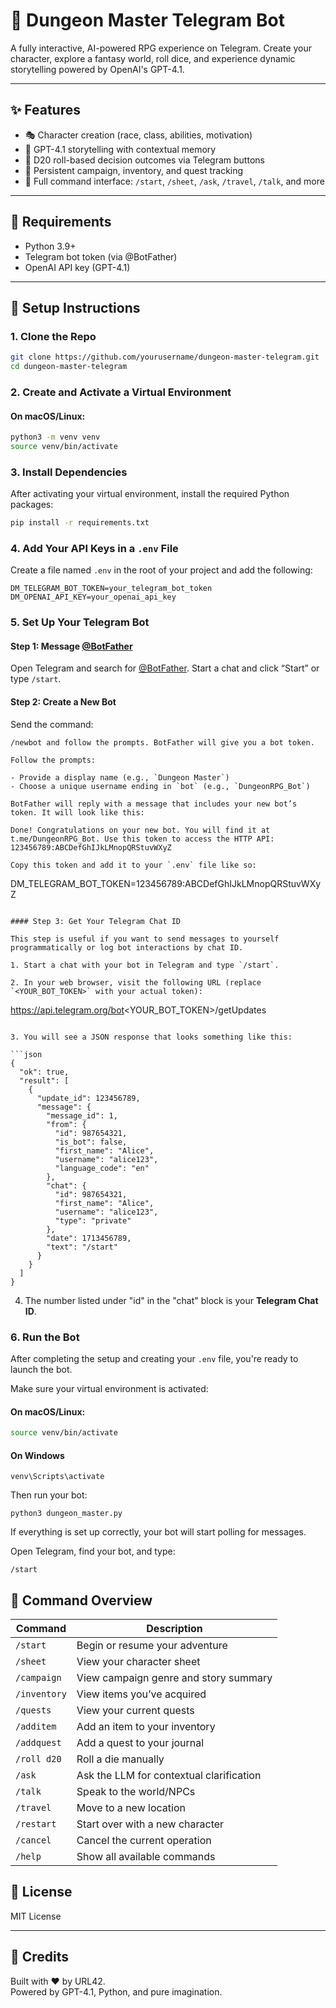 # 🐉 Dungeon Master Telegram Bot

A fully interactive, AI-powered RPG experience on Telegram. Create your character, explore a fantasy world, roll dice, and experience dynamic storytelling powered by OpenAI's GPT-4.1.

---

## ✨ Features

- 🎭 Character creation (race, class, abilities, motivation)
- 🧠 GPT-4.1 storytelling with contextual memory
- 🎲 D20 roll-based decision outcomes via Telegram buttons
- 📜 Persistent campaign, inventory, and quest tracking
- 💬 Full command interface: `/start`, `/sheet`, `/ask`, `/travel`, `/talk`, and more

---

## 🧰 Requirements

- Python 3.9+
- Telegram bot token (via @BotFather)
- OpenAI API key (GPT-4.1)

---

## 🔧 Setup Instructions

### 1. Clone the Repo

```bash
git clone https://github.com/yourusername/dungeon-master-telegram.git
cd dungeon-master-telegram
```

### 2. Create and Activate a Virtual Environment

#### On macOS/Linux:
```bash
python3 -m venv venv
source venv/bin/activate
```

### 3. Install Dependencies

After activating your virtual environment, install the required Python packages:

```bash
pip install -r requirements.txt
```

### 4. Add Your API Keys in a `.env` File

Create a file named `.env` in the root of your project and add the following:

```dotenv
DM_TELEGRAM_BOT_TOKEN=your_telegram_bot_token
DM_OPENAI_API_KEY=your_openai_api_key
```

### 5. Set Up Your Telegram Bot

#### Step 1: Message [@BotFather](https://t.me/BotFather)

Open Telegram and search for [@BotFather](https://t.me/BotFather). Start a chat and click “Start” or type `/start`.

#### Step 2: Create a New Bot

Send the command:

```text
/newbot and follow the prompts. BotFather will give you a bot token.

Follow the prompts:

- Provide a display name (e.g., `Dungeon Master`)
- Choose a unique username ending in `bot` (e.g., `DungeonRPG_Bot`)

BotFather will reply with a message that includes your new bot’s token. It will look like this:

Done! Congratulations on your new bot. You will find it at t.me/DungeonRPG_Bot. Use this token to access the HTTP API: 123456789:ABCDefGhIJkLMnopQRStuvWXyZ

Copy this token and add it to your `.env` file like so:

```
DM_TELEGRAM_BOT_TOKEN=123456789:ABCDefGhIJkLMnopQRStuvWXyZ
```

#### Step 3: Get Your Telegram Chat ID

This step is useful if you want to send messages to yourself programmatically or log bot interactions by chat ID.

1. Start a chat with your bot in Telegram and type `/start`.

2. In your web browser, visit the following URL (replace `<YOUR_BOT_TOKEN>` with your actual token):

```
https://api.telegram.org/bot<YOUR_BOT_TOKEN>/getUpdates
```

3. You will see a JSON response that looks something like this:

```json
{
  "ok": true,
  "result": [
    {
      "update_id": 123456789,
      "message": {
        "message_id": 1,
        "from": {
          "id": 987654321,
          "is_bot": false,
          "first_name": "Alice",
          "username": "alice123",
          "language_code": "en"
        },
        "chat": {
          "id": 987654321,
          "first_name": "Alice",
          "username": "alice123",
          "type": "private"
        },
        "date": 1713456789,
        "text": "/start"
      }
    }
  ]
}
```
4. The number listed under "id" in the "chat" block is your **Telegram Chat ID**.

### 6. Run the Bot

After completing the setup and creating your `.env` file, you're ready to launch the bot.

Make sure your virtual environment is activated:

#### On macOS/Linux:

```bash
source venv/bin/activate
```

#### On Windows

```
venv\Scripts\activate
```

Then run your bot:

```
python3 dungeon_master.py
```

If everything is set up correctly, your bot will start polling for messages.

Open Telegram, find your bot, and type:

```
/start
```

## 🧪 Command Overview

| Command       | Description                                  |
|---------------|----------------------------------------------|
| `/start`      | Begin or resume your adventure               |
| `/sheet`      | View your character sheet                    |
| `/campaign`   | View campaign genre and story summary        |
| `/inventory`  | View items you’ve acquired                   |
| `/quests`     | View your current quests                     |
| `/additem`    | Add an item to your inventory                |
| `/addquest`   | Add a quest to your journal                  |
| `/roll d20`   | Roll a die manually                          |
| `/ask`        | Ask the LLM for contextual clarification     |
| `/talk`       | Speak to the world/NPCs                      |
| `/travel`     | Move to a new location                       |
| `/restart`    | Start over with a new character              |
| `/cancel`     | Cancel the current operation                 |
| `/help`       | Show all available commands                  |

## 📜 License

MIT License

---

## 💬 Credits

Built with ❤️ by URL42.  
Powered by GPT-4.1, Python, and pure imagination.
